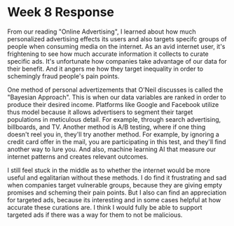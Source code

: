 <h1> Week 8 Response </h1>

<p1> From our reading "Online Advertising", I learned about how much personalized advertising effects its users and also targets specifc groups of people when consuming media on the internet.
As an avid internet user, it's frightening to see how much accurate information it collects to curate specific ads. 
It's unfortunate how companies take advantage of our data for their benefit. And it angers me how they target inequality in order to schemingly fraud people's pain points.</p1>

<p2> One method of personal advertizements that O'Neil discusses is called the "Bayesian Approach". This is when our data variables are ranked in order to produce their desired income. Platforms like Google and Facebook utilize thus model because it allows advertisers to segment their target populations in meticulous detail. For example, through search advertising, billboards, and TV. Another method is A/B testing, where if one thing doesn't reel you in, they'll try another method. For example, by ignoring a credit card offer in the mail, you are participating in this test, and they'll find another way to lure you. And also, machine learning AI that measure our internet patterns and creates relevant outcomes. </p2> 

<p3> I still feel stuck in the middle as to whether the internet would be more useful and egalitarian without these methods. I do find it frustrating and sad when companies target vulnerable groups, because they are giving empty promises and scheming their pain points. But I also can find an appreciation for targeted ads, because its interesting and in some cases helpful at how accurate these curations are. I think I would fully be able to support targeted ads if there was a way for them to not be malicious. </p3> 
